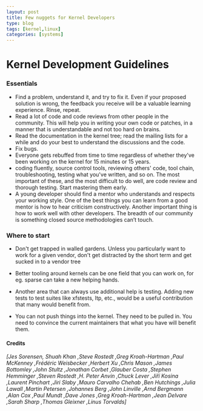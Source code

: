 ```yaml
---
layout: post
title: Few nuggets for Kernel Developers
type: blog
tags: [kernel,linux]
categories: [systems]
---
```

Kernel Development Guidelines
==============================

### Essentials
+ Find a problem, understand it, and try to fix it. Even if your proposed solution is wrong, the feedback you receive will be a valuable learning experience. Rinse, repeat.
+ Read a lot of code and code reviews from other people in the community. This will help you in writing your own code or patches, in a manner that is understandable and not too hard on brains.
+ Read the documentation in the kernel tree; read the mailing lists for a while and do your best to understand the discussions and the code. 
+ Fix bugs.
+ Everyone gets rebuffed from time to time regardless of whether they've been working on the kernel for 15 minutes or 15 years.
+ coding fluently, source control tools, reviewing others' code, tool chain, troubleshooting, testing what you've written, and so on. The most important of these, and the most difficult to do well, are code review and thorough testing. Start mastering them early.
+ A young developer should find a mentor who understands and respects your working style. One of the best things you can learn from a good mentor is how to hear criticism constructively. Another important thing is how to work well with other developers. The breadth of our community is something closed source methodologies can’t touch.


### Where to start 
+ Don't get trapped in walled gardens. Unless you particularly want to work for a given vendor, don't get distracted by the short term and get sucked in to a vendor tree

+ Better tooling around kernels can be one field that you can work on, for eg. sparse can take a new helping hands. 
+ Another area that can always use additional help is testing. Adding new tests to test suites like xfstests, ltp, etc., would be a useful contribution that many would benefit from.

+ You can not push things into the kernel. They need to be pulled in. You need to convince the current maintainers that what you have will benefit them. 


#### Credits
*[Jes Sorensen, Shuah Khan 	,Steve Rostedt 	,Greg Kroah-Hartman 	,Paul McKenney 	,Frédéric Weisbecker 	,Herbert Xu 	,Chris Mason 	,James Bottomley 	,John Stultz 	,Jonathan Corbet 	,Glauber Costa 	,Stephen Hemminger 	,Steven Rostedt 	,H. Peter Anvin 	,Chuck Lever 	,Jiří Kosina 	,Laurent Pinchart 	,Jiri Slaby 	,Mauro Carvalho Chehab 	,Ben Hutchings 	,Julia Lawall 	,Martin Petersen 	,Johannes Berg 	,John Linville 	,Arnd Bergmann 	,Alan Cox 	,Paul Mundt 	,Dave Jones 	,Greg Kroah-Hartman 	,Jean Delvare 	,Sarah Sharp 	,Thomas Gleixner 	,Linus Torvalds]*

